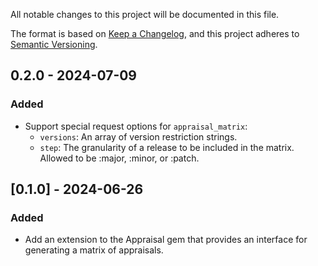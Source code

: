 All notable changes to this project will be documented in this file.

The format is based on [Keep a Changelog](https://keepachangelog.com/en/1.0.0/),
and this project adheres to [Semantic Versioning](https://semver.org/spec/v2.0.0.html).

## 0.2.0 - 2024-07-09
### Added
- Support special request options for `appraisal_matrix`:
    - `versions`: An array of version restriction strings.
    - `step`: The granularity of a release to be included in the matrix. Allowed to be :major, :minor, or :patch.

## [0.1.0] - 2024-06-26
### Added
- Add an extension to the Appraisal gem that provides an interface for generating a matrix of appraisals.

